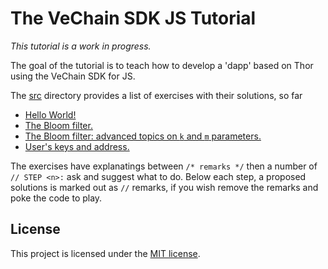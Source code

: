 
# The VeChain SDK JS Tutorial

_This tutorial is a work in progress._

The goal of the tutorial is to teach how to develop a 'dapp' based on Thor using the VeChain SDK for JS.

The [src](src) directory provides a list of exercises with their solutions, so far

* [Hello World!](src/Exercise1.ts)
* [The Bloom filter.](src/Exercise2.ts)
* [The Bloom filter: advanced topics on `k` and `m` parameters.](src/Exercise3.ts) 
* [User's keys and address.](src/Exercise4.mts)

The exercises have explanatings between `/* remarks */` then a number of ` // STEP <n>: ` ask and suggest what to do.
Below each step, a proposed solutions is marked out as `//` remarks, if you wish remove the remarks and poke the code to play.

## License

This project is licensed under the [MIT license](LICENSE.md).

